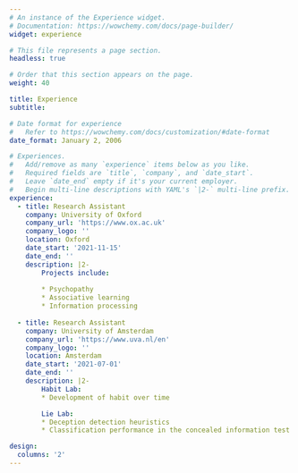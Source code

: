 ```yaml
---
# An instance of the Experience widget.
# Documentation: https://wowchemy.com/docs/page-builder/
widget: experience

# This file represents a page section.
headless: true

# Order that this section appears on the page.
weight: 40

title: Experience
subtitle:

# Date format for experience
#   Refer to https://wowchemy.com/docs/customization/#date-format
date_format: January 2, 2006

# Experiences.
#   Add/remove as many `experience` items below as you like.
#   Required fields are `title`, `company`, and `date_start`.
#   Leave `date_end` empty if it's your current employer.
#   Begin multi-line descriptions with YAML's `|2-` multi-line prefix.
experience:
  - title: Research Assistant
    company: University of Oxford
    company_url: 'https://www.ox.ac.uk'
    company_logo: ''
    location: Oxford
    date_start: '2021-11-15'
    date_end: ''
    description: |2-
        Projects include:
        
        * Psychopathy
        * Associative learning
        * Information processing
   
  - title: Research Assistant
    company: University of Amsterdam
    company_url: 'https://www.uva.nl/en'
    company_logo: ''
    location: Amsterdam
    date_start: '2021-07-01'
    date_end: ''
    description: |2-
        Habit Lab:
        * Development of habit over time 

        Lie Lab:
        * Deception detection heuristics
        * Classification performance in the concealed information test

design:
  columns: '2'
---
```

